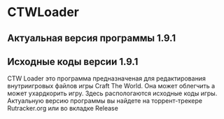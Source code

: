 # CTWLoader

## Актуальная версия программы 1.9.1
## Исходные коды версии 1.9.1

CTW Loader это программа предназначеная для редактирования внутриигровых файлов игры Craft The World. Она может облегчить а может ухардкорить игру. Здесь распологаются исходные коды игры. Актуальную версию программы вы найдете на торрент-трекере Rutracker.org или во вкладке Release
